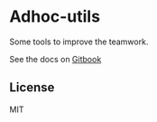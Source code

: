 # Adhoc-utils

Some tools to improve the teamwork.

See the docs on [Gitbook](https://app.gitbook.com/@alandawi/s/adhoc-utils/)

License
----

MIT